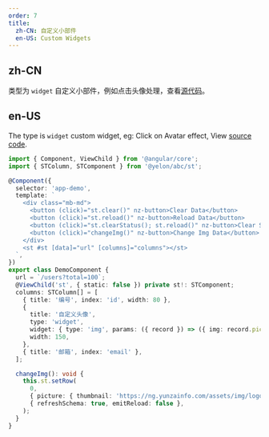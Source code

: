 ```yaml
---
order: 7
title:
  zh-CN: 自定义小部件
  en-US: Custom Widgets
---
```


## zh-CN

类型为 `widget` 自定义小部件，例如点击头像处理，查看[源代码](https://github.com/hbyunzai/yelon/blob/master/src/app/shared/st-widget/img.widget.ts)。

## en-US

The type is `widget` custom widget, eg: Click on Avatar effect, View [source code](https://github.com/hbyunzai/yelon/blob/master/src/app/shared/st-widget/img.widget.ts).

```ts
import { Component, ViewChild } from '@angular/core';
import { STColumn, STComponent } from '@yelon/abc/st';

@Component({
  selector: 'app-demo',
  template: `
    <div class="mb-md">
      <button (click)="st.clear()" nz-button>Clear Data</button>
      <button (click)="st.reload()" nz-button>Reload Data</button>
      <button (click)="st.clearStatus(); st.reload()" nz-button>Clear Status</button>
      <button (click)="changeImg()" nz-button>Change Img Data</button>
    </div>
    <st #st [data]="url" [columns]="columns"></st>
  `,
})
export class DemoComponent {
  url = `/users?total=100`;
  @ViewChild('st', { static: false }) private st!: STComponent;
  columns: STColumn[] = [
    { title: '编号', index: 'id', width: 80 },
    {
      title: '自定义头像',
      type: 'widget',
      widget: { type: 'img', params: ({ record }) => ({ img: record.picture.thumbnail }) },
      width: 150,
    },
    { title: '邮箱', index: 'email' },
  ];

  changeImg(): void {
    this.st.setRow(
      0,
      { picture: { thumbnail: 'https://ng.yunzainfo.com/assets/img/logo-color.svg' } },
      { refreshSchema: true, emitReload: false },
    );
  }
}
```
